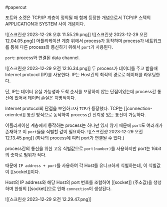 #papercut 

포트와 소켓은 TCP/IP 계층이 정의될 때 함께 등장한 개념으로서  TCP/IP 스택의 APPLICATION과 SYSTEM 사이 개념이다. 

![[스크린샷 2023-12-28 오후 11.55.29.png]]
![[스크린샷 2023-12-29 오전 12.04.05.png]]
어플리케이션 계층 위에서 process가 동작하며 process가 네트워크를 통해 다른 process와 통신하기 위해서 `port`가 사용된다.

`port`: process와 연결된 data channel.

![[스크린샷 2023-12-29 오전 12.16.34.png]]
두 process가 데이터를 주고 받을때 Internet protocol (IP)를 사용한다. IP는 Host간의 최적의 경로로 데이터를 라우팅한다.

단, IP는 데이터 유실 가능성과 도착 순서를 보장하지 않는 단점이있는데 process간 통신에 있어서 데이터 손실은 치명적이다.

Internet protocol의 단점을 보완하고자 `TCP`가 등장했다.
TCP는 [[connection-oriented]] 통신 방식으로 동작하여 process간 신뢰성 있는 통신이 가능하다.

어플리케이션 계층에서 동작하는 process는 하나만 있지 않기 때문에 `port`도 여러개가 존재하고 이 `port`들을 식별할 값이 필요하다.
![[스크린샷 2023-12-29 오전 12.13.45.png]]
(하나의 process에 여러 port가 연결될 수 있다.)

process간의 통신을 위한 고유 식별값으로 `port(number)`를 사용하지만 port는 16bit의 숫자로 범위가 작다.

때문에 `IP address + port`를 사용하여 각 Host를 유니크하게 식별하는데, 이 식별값이 [[socket]]이다.

Host의 IP address와 해당 Host의 port 번호를 조합하여 [[socket]] (주소값)을 생성하며 한쌍의 [[socket]]으로 인해 `connection`이 생성된다.

![[스크린샷 2023-12-29 오전 12.29.47.png]]